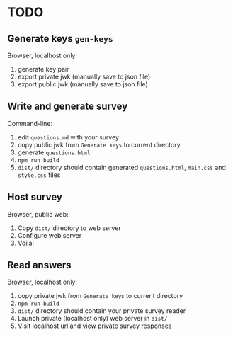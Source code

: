 # TODO

## Generate keys `gen-keys`

Browser, localhost only:

1. generate key pair
1. export private jwk (manually save to json file)
1. export public jwk (manually save to json file)

## Write and generate survey

Command-line:

1. edit `questions.md` with your survey
1. copy public jwk from `Generate keys` to current directory
1. generate `questions.html`
1. `npm run build`
1. `dist/` directory should contain generated `questions.html`, `main.css` and `style.css` files

## Host survey

Browser, public web:

1. Copy `dist/` directory to web server
1. Configure web server
1. Voilà!

## Read answers

Browser, localhost only:

1. copy private jwk from `Generate keys` to current directory
1. `npm run build`
1. `dist/` directory should contain your private survey reader
1. Launch private (localhost only) web server in `dist/`
1. Visit localhost url and view private survey responses
